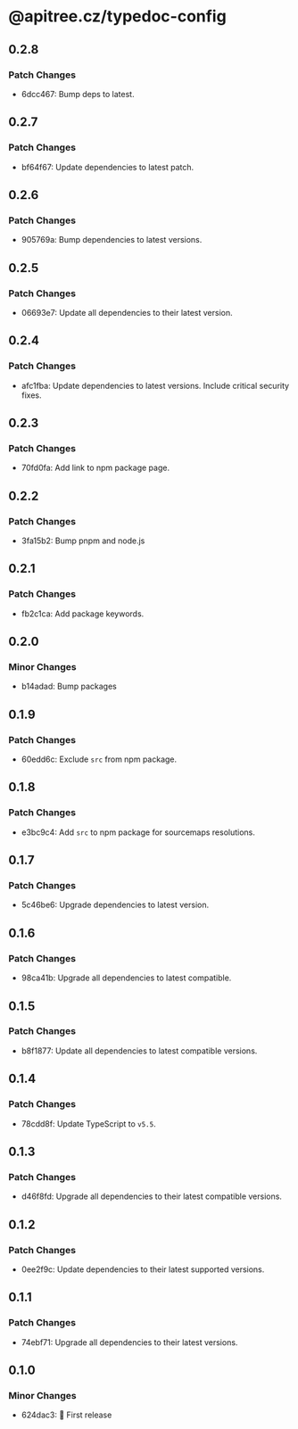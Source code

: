 # @apitree.cz/typedoc-config

## 0.2.8

### Patch Changes

- 6dcc467: Bump deps to latest.

## 0.2.7

### Patch Changes

- bf64f67: Update dependencies to latest patch.

## 0.2.6

### Patch Changes

- 905769a: Bump dependencies to latest versions.

## 0.2.5

### Patch Changes

- 06693e7: Update all dependencies to their latest version.

## 0.2.4

### Patch Changes

- afc1fba: Update dependencies to latest versions. Include critical security fixes.

## 0.2.3

### Patch Changes

- 70fd0fa: Add link to npm package page.

## 0.2.2

### Patch Changes

- 3fa15b2: Bump pnpm and node.js

## 0.2.1

### Patch Changes

- fb2c1ca: Add package keywords.

## 0.2.0

### Minor Changes

- b14adad: Bump packages

## 0.1.9

### Patch Changes

- 60edd6c: Exclude `src` from npm package.

## 0.1.8

### Patch Changes

- e3bc9c4: Add `src` to npm package for sourcemaps resolutions.

## 0.1.7

### Patch Changes

- 5c46be6: Upgrade dependencies to latest version.

## 0.1.6

### Patch Changes

- 98ca41b: Upgrade all dependencies to latest compatible.

## 0.1.5

### Patch Changes

- b8f1877: Update all dependencies to latest compatible versions.

## 0.1.4

### Patch Changes

- 78cdd8f: Update TypeScript to `v5.5`.

## 0.1.3

### Patch Changes

- d46f8fd: Upgrade all dependencies to their latest compatible versions.

## 0.1.2

### Patch Changes

- 0ee2f9c: Update dependencies to their latest supported versions.

## 0.1.1

### Patch Changes

- 74ebf71: Upgrade all dependencies to their latest versions.

## 0.1.0

### Minor Changes

- 624dac3: 🎉 First release
